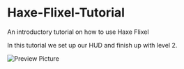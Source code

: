 # Haxe-Flixel-Tutorial

An introductory tutorial on how to use Haxe Flixel

In this tutorial we set up our HUD and finish up with level 2.

![Preview Picture](https://github.com/Wolfman13/Haxe-Flixel-Tutorial/blob/Tutorial-33/Tutorial_33.png?raw=true)
